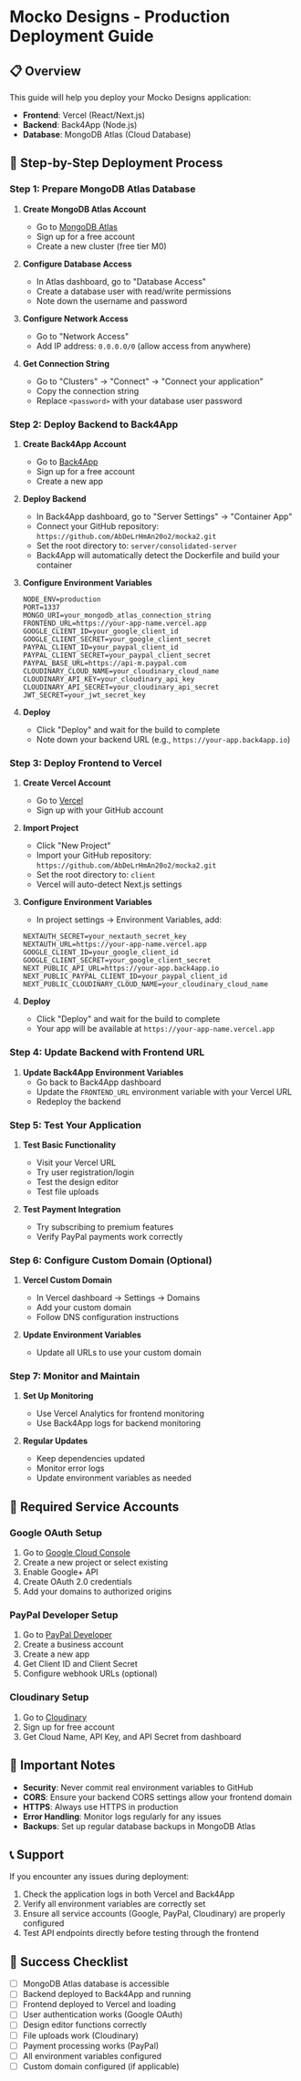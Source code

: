 # Mocko Designs - Production Deployment Guide

## 📋 Overview
This guide will help you deploy your Mocko Designs application:
- **Frontend**: Vercel (React/Next.js)
- **Backend**: Back4App (Node.js)
- **Database**: MongoDB Atlas (Cloud Database)

## 🎯 Step-by-Step Deployment Process

### Step 1: Prepare MongoDB Atlas Database

1. **Create MongoDB Atlas Account**
   - Go to [MongoDB Atlas](https://www.mongodb.com/atlas)
   - Sign up for a free account
   - Create a new cluster (free tier M0)

2. **Configure Database Access**
   - In Atlas dashboard, go to "Database Access"
   - Create a database user with read/write permissions
   - Note down the username and password

3. **Configure Network Access**
   - Go to "Network Access"
   - Add IP address: `0.0.0.0/0` (allow access from anywhere)

4. **Get Connection String**
   - Go to "Clusters" → "Connect" → "Connect your application"
   - Copy the connection string
   - Replace `<password>` with your database user password

### Step 2: Deploy Backend to Back4App

1. **Create Back4App Account**
   - Go to [Back4App](https://www.back4app.com/)
   - Sign up for a free account
   - Create a new app

2. **Deploy Backend**
   - In Back4App dashboard, go to "Server Settings" → "Container App"
   - Connect your GitHub repository: `https://github.com/AbDeLrHmAn20o2/mocka2.git`
   - Set the root directory to: `server/consolidated-server`
   - Back4App will automatically detect the Dockerfile and build your container

3. **Configure Environment Variables**
   ```
   NODE_ENV=production
   PORT=1337
   MONGO_URI=your_mongodb_atlas_connection_string
   FRONTEND_URL=https://your-app-name.vercel.app
   GOOGLE_CLIENT_ID=your_google_client_id
   GOOGLE_CLIENT_SECRET=your_google_client_secret
   PAYPAL_CLIENT_ID=your_paypal_client_id
   PAYPAL_CLIENT_SECRET=your_paypal_client_secret
   PAYPAL_BASE_URL=https://api-m.paypal.com
   CLOUDINARY_CLOUD_NAME=your_cloudinary_cloud_name
   CLOUDINARY_API_KEY=your_cloudinary_api_key
   CLOUDINARY_API_SECRET=your_cloudinary_api_secret
   JWT_SECRET=your_jwt_secret_key
   ```

4. **Deploy**
   - Click "Deploy" and wait for the build to complete
   - Note down your backend URL (e.g., `https://your-app.back4app.io`)

### Step 3: Deploy Frontend to Vercel

1. **Create Vercel Account**
   - Go to [Vercel](https://vercel.com/)
   - Sign up with your GitHub account

2. **Import Project**
   - Click "New Project"
   - Import your GitHub repository: `https://github.com/AbDeLrHmAn20o2/mocka2.git`
   - Set the root directory to: `client`
   - Vercel will auto-detect Next.js settings

3. **Configure Environment Variables**
   - In project settings → Environment Variables, add:
   ```
   NEXTAUTH_SECRET=your_nextauth_secret_key
   NEXTAUTH_URL=https://your-app-name.vercel.app
   GOOGLE_CLIENT_ID=your_google_client_id
   GOOGLE_CLIENT_SECRET=your_google_client_secret
   NEXT_PUBLIC_API_URL=https://your-app.back4app.io
   NEXT_PUBLIC_PAYPAL_CLIENT_ID=your_paypal_client_id
   NEXT_PUBLIC_CLOUDINARY_CLOUD_NAME=your_cloudinary_cloud_name
   ```

4. **Deploy**
   - Click "Deploy" and wait for the build to complete
   - Your app will be available at `https://your-app-name.vercel.app`

### Step 4: Update Backend with Frontend URL

1. **Update Back4App Environment Variables**
   - Go back to Back4App dashboard
   - Update the `FRONTEND_URL` environment variable with your Vercel URL
   - Redeploy the backend

### Step 5: Test Your Application

1. **Test Basic Functionality**
   - Visit your Vercel URL
   - Try user registration/login
   - Test the design editor
   - Test file uploads

2. **Test Payment Integration**
   - Try subscribing to premium features
   - Verify PayPal payments work correctly

### Step 6: Configure Custom Domain (Optional)

1. **Vercel Custom Domain**
   - In Vercel dashboard → Settings → Domains
   - Add your custom domain
   - Follow DNS configuration instructions

2. **Update Environment Variables**
   - Update all URLs to use your custom domain

### Step 7: Monitor and Maintain

1. **Set Up Monitoring**
   - Use Vercel Analytics for frontend monitoring
   - Use Back4App logs for backend monitoring

2. **Regular Updates**
   - Keep dependencies updated
   - Monitor error logs
   - Update environment variables as needed

## 🔧 Required Service Accounts

### Google OAuth Setup
1. Go to [Google Cloud Console](https://console.cloud.google.com/)
2. Create a new project or select existing
3. Enable Google+ API
4. Create OAuth 2.0 credentials
5. Add your domains to authorized origins

### PayPal Developer Setup
1. Go to [PayPal Developer](https://developer.paypal.com/)
2. Create a business account
3. Create a new app
4. Get Client ID and Client Secret
5. Configure webhook URLs (optional)

### Cloudinary Setup
1. Go to [Cloudinary](https://cloudinary.com/)
2. Sign up for free account
3. Get Cloud Name, API Key, and API Secret from dashboard

## 🚨 Important Notes

- **Security**: Never commit real environment variables to GitHub
- **CORS**: Ensure your backend CORS settings allow your frontend domain
- **HTTPS**: Always use HTTPS in production
- **Error Handling**: Monitor logs regularly for any issues
- **Backups**: Set up regular database backups in MongoDB Atlas

## 📞 Support

If you encounter any issues during deployment:
1. Check the application logs in both Vercel and Back4App
2. Verify all environment variables are correctly set
3. Ensure all service accounts (Google, PayPal, Cloudinary) are properly configured
4. Test API endpoints directly before testing through the frontend

## 🎉 Success Checklist

- [ ] MongoDB Atlas database is accessible
- [ ] Backend deployed to Back4App and running
- [ ] Frontend deployed to Vercel and loading
- [ ] User authentication works (Google OAuth)
- [ ] Design editor functions correctly
- [ ] File uploads work (Cloudinary)
- [ ] Payment processing works (PayPal)
- [ ] All environment variables configured
- [ ] Custom domain configured (if applicable)